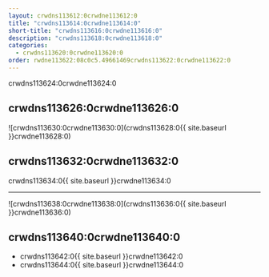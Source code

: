 ```yaml
---
layout: crwdns113612:0crwdne113612:0
title: "crwdns113614:0crwdne113614:0"
short-title: "crwdns113616:0crwdne113616:0"
description: "crwdns113618:0crwdne113618:0"
categories:
  - crwdns113620:0crwdne113620:0
order: rwdne113622:08c0c5.49661469crwdns113622:0crwdne113622:0
---
```

crwdns113624:0crwdne113624:0

## crwdns113626:0crwdne113626:0

![crwdns113630:0crwdne113630:0](crwdns113628:0{{ site.baseurl }}crwdne113628:0)

## crwdns113632:0crwdne113632:0

crwdns113634:0{{ site.baseurl }}crwdne113634:0

<hr />

![crwdns113638:0crwdne113638:0](crwdns113636:0{{ site.baseurl }}crwdne113636:0)

## crwdns113640:0crwdne113640:0

- crwdns113642:0{{ site.baseurl }}crwdne113642:0 
- crwdns113644:0{{ site.baseurl }}crwdne113644:0